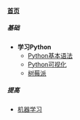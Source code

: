 
#### [首页](?file=home-首页)

##### 基础
- **学习Python**
    - [Python基本语法](?file=001-学习amWiki/05-学习markdown/01-Markdown快速开始 "Markdown快速开始")
    - [Python可视化](?file=001-学习amWiki/05-学习markdown/02-amWiki与语法高亮 "amWiki与语法高亮")
    - [树莓派](?file=002-文档示范/001-树莓派 "树莓派")

##### 提高
- [机器学习](?file=001-学习amWiki/01-amWiki轻文库简介 "amWiki轻文库简介")
